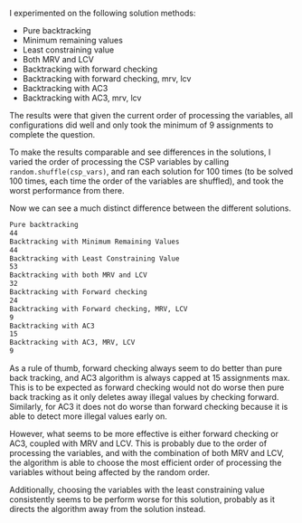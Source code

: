 I experimented on the following solution methods:
- Pure backtracking
- Minimum remaining values
- Least constraining value
- Both MRV and LCV
- Backtracking with forward checking
- Backtracking with forward checking, mrv, lcv
- Backtracking with AC3
- Backtracking with AC3, mrv, lcv

The results were that given the current order of processing the variables, all configurations did well and only took the minimum of 9 assignments to complete the question.

To make the results comparable and see differences in the solutions, I varied the order of processing the CSP variables by calling `random.shuffle(csp_vars)`, and ran each solution for 100 times (to be solved 100 times, each time the order of the variables are shuffled), and took the worst performance from there.

Now we can see a much distinct difference between the different solutions.
```bash
Pure backtracking
44
Backtracking with Minimum Remaining Values
44
Backtracking with Least Constraining Value
53
Backtracking with both MRV and LCV
32
Backtracking with Forward checking
24
Backtracking with Forward checking, MRV, LCV
9
Backtracking with AC3
15
Backtracking with AC3, MRV, LCV
9
```

As a rule of thumb, forward checking always seem to do better than pure back tracking, and AC3 algorithm is always capped at 15 assignments max. This is to be expected as forward checking would not do worse then pure back tracking as it only deletes away illegal values by checking forward. Similarly, for AC3 it does not do worse than forward checking because it is able to detect more illegal values early on.

However, what seems to be more effective is either forward checking or AC3, coupled with MRV and LCV. This is probably due to the order of processing the variables, and with the combination of both MRV and LCV, the algorithm is able to choose the most efficient order of processing the variables without being affected by the random order.

Additionally, choosing the variables with the least constraining value consistently seems to be perform worse for this solution, probably as it directs the algorithm away from the solution instead.